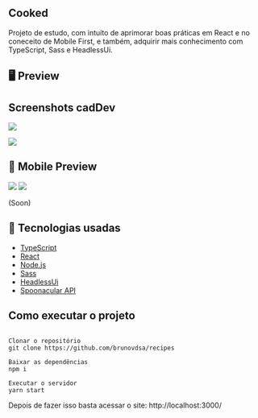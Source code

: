 ## **Cooked**

Projeto de estudo, com intuíto de aprimorar boas práticas em React e no coneceito de Mobile First, e também, adquirir mais conhecimento com TypeScript, Sass e HeadlessUi.

## 🖥 **Preview**

## Screenshots cadDev
<p aling="center">
    <img src="src/assets/to_readme/Desktop - Home.png">
</p>
<p aling="center">
    <img src="src/assets/to_readme/Desktop2.png">
</p>

## 📱 **Mobile Preview**
  <p aling="center">
    <img src="src/assets/to_readme/Mobile1.png">
    <img src="src/assets/to_readme/Mobile2.png">
</p>   
(Soon)

## 🚀 Tecnologias usadas
- [TypeScript](https://www.typescriptlang.org)
- [React](https://pt-br.reactjs.org)
- [Node.js](https://nodejs.org/en)
- [Sass](https://sass-lang.com)
- [HeadlessUi](https://headlessui.dev)
- [Spoonacular API](https://spoonacular.com/food-api)

## Como executar o projeto

```

Clonar o repositório
git clone https://github.com/brunovdsa/recipes

Baixar as dependências
npm i

Executar o servidor
yarn start

```
Depois de fazer isso basta acessar o site: http://localhost:3000/
